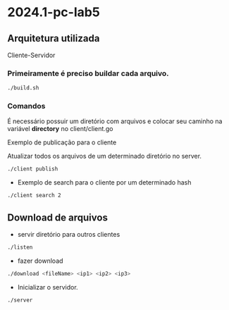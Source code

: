 # 2024.1-pc-lab5

## Arquitetura utilizada 
Cliente-Servidor

### Primeiramente é preciso buildar cada arquivo.

```bash
./build.sh
```

### Comandos

É necessário possuir um diretório com arquivos e colocar seu 
caminho na variável **directory** no client/client.go

Exemplo de publicação para o cliente

Atualizar todos os arquivos de um determinado diretório no server.
```bash
./client publish
```

- Exemplo de search para o cliente por um determinado hash

```bash
./client search 2
```

## Download de arquivos

- servir diretório para outros clientes
  
```bash
./listen
```

- fazer download
  
 ```bash
./download <fileName> <ip1> <ip2> <ip3>
```

- Inicializar o servidor.
```bash
./server
```

